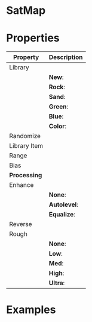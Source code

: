 # SatMap


# Properties


| Property | Description| 
| -------- | -----------|
| Library |  |
| | **New**: <desc> |
| | **Rock**: <desc> |
| | **Sand**: <desc> |
| | **Green**: <desc> |
| | **Blue**: <desc> |
| | **Color**: <desc> |
| Randomize |  |
| Library Item |  |
| Range |  |
| Bias |  |
| **Processing** |  |
| Enhance |  |
| | **None**: <desc> |
| | **Autolevel**: <desc> |
| | **Equalize**: <desc> |
| Reverse |  |
| Rough |  |
| | **None**: <desc> |
| | **Low**: <desc> |
| | **Med**: <desc> |
| | **High**: <desc> |
| | **Ultra**: <desc> |




# Examples

